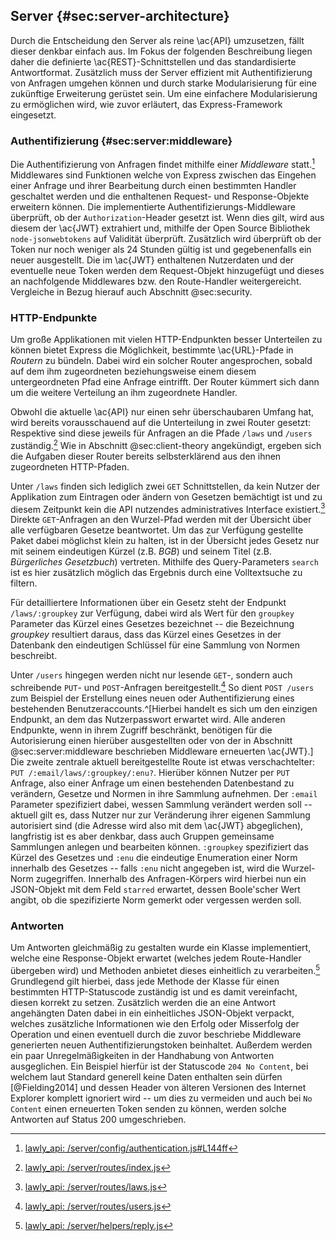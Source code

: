 ## Server {#sec:server-architecture}
Durch die Entscheidung den Server als reine \ac{API} umzusetzen, fällt dieser denkbar einfach aus. Im Fokus der folgenden Beschreibung liegen daher die definierte \ac{REST}-Schnittstellen und das standardisierte Antwortformat. Zusätzlich muss der Server effizient mit Authentifizierung von Anfragen umgehen können und durch starke Modularisierung für eine zukünftige Erweiterung gerüstet sein. Um eine einfachere Modularisierung zu ermöglichen wird, wie zuvor erläutert, das Express-Framework eingesetzt.



### Authentifizierung {#sec:server:middleware}
Die Authentifizierung von Anfragen findet mithilfe einer *Middleware* statt.[^code:authentication] Middlewares sind Funktionen welche von Express zwischen das Eingehen einer Anfrage und ihrer Bearbeitung durch einen bestimmten Handler geschaltet werden und die enthaltenen Request- und Response-Objekte erweitern können. Die implementierte Authentifizierungs-Middleware überprüft, ob der `Authorization`-Header gesetzt ist. Wenn dies gilt, wird aus diesem der \ac{JWT} extrahiert und, mithilfe der Open Source Bibliothek `node-jsonwebtokens` auf Validität überprüft. Zusätzlich wird überprüft ob der Token nur noch weniger als 24 Stunden gültig ist und gegebenenfalls ein neuer ausgestellt. Die im \ac{JWT} enthaltenen Nutzerdaten und der eventuelle neue Token werden dem Request-Objekt hinzugefügt und dieses an nachfolgende Middlewares bzw. den Route-Handler weitergereicht. Vergleiche in Bezug hierauf auch Abschnitt @sec:security.

[^code:authentication]: [lawly_api: /server/config/authentication.js#L144ff](https://github.com/ahoereth/lawly_api/blob/master/server/config/authentication.js#L144-L190)



### HTTP-Endpunkte
Um große Applikationen mit vielen HTTP-Endpunkten besser Unterteilen zu können bietet Express die Möglichkeit, bestimmte \ac{URL}-Pfade in *Routern* zu bündeln. Dabei wird ein solcher Router angesprochen, sobald auf dem ihm zugeordneten beziehungsweise einem diesem untergeordneten Pfad eine Anfrage eintrifft. Der Router kümmert sich dann um die weitere Verteilung an ihm zugeordnete Handler.

Obwohl die aktuelle \ac{API} nur einen sehr überschaubaren Umfang hat, wird bereits vorausschauend auf die Unterteilung in zwei Router gesetzt: Respektive sind diese jeweils für Anfragen an die Pfade `/laws` und `/users` zuständig.[^code:router] Wie in Abschnitt @sec:client-theory angekündigt, ergeben sich die Aufgaben dieser Router bereits selbsterklärend aus den ihnen zugeordneten HTTP-Pfaden.

Unter `/laws` finden sich lediglich zwei `GET` Schnittstellen, da kein Nutzer der Applikation zum Eintragen oder ändern von Gesetzen bemächtigt ist und zu diesem Zeitpunkt kein die API nutzendes administratives Interface existiert.[^code:laws] Direkte `GET`-Anfragen an den Wurzel-Pfad werden mit der Übersicht über alle verfügbaren Gesetze beantwortet. Um das zur Verfügung gestellte Paket dabei möglichst klein zu halten, ist in der Übersicht jedes Gesetz nur mit seinem eindeutigen Kürzel (z.B. *BGB*) und seinem Titel (z.B. *Bürgerliches Gesetzbuch*) vertreten. Mithilfe des Query-Parameters `search` ist es hier zusätzlich möglich das Ergebnis durch eine Volltextsuche zu filtern.

Für detailliertere Informationen über ein Gesetz steht der Endpunkt `/laws/:groupkey` zur Verfügung, dabei wird als Wert für den `groupkey` Parameter das Kürzel eines Gesetzes bezeichnet -- die Bezeichnung *groupkey* resultiert daraus, dass das Kürzel eines Gesetzes in der Datenbank den eindeutigen Schlüssel für eine Sammlung von Normen beschreibt.

Unter `/users` hingegen werden nicht nur lesende `GET`-, sondern auch schreibende `PUT`- und `POST`-Anfragen bereitgestellt.[^code:users] So dient `POST /users` zum Beispiel der Erstellung eines neuen oder Authentifizierung eines bestehenden Benutzeraccounts.^[Hierbei handelt es sich um den einzigen Endpunkt, an dem das Nutzerpasswort erwartet wird. Alle anderen Endpunkte, wenn in ihrem Zugriff beschränkt, benötigen für die Autorisierung einen hierüber ausgestellten oder von der in Abschnitt @sec:server:middleware beschrieben Middleware erneuerten \ac{JWT}.] Die zweite zentrale aktuell bereitgestellte Route ist etwas verschachtelter: `PUT /:email/laws/:groupkey/:enu?`. Hierüber können Nutzer per `PUT` Anfrage, also einer Anfrage um einen bestehenden Datenbestand zu verändern, Gesetze und Normen in ihre Sammlung aufnehmen. Der `:email` Parameter spezifiziert dabei, wessen Sammlung verändert werden soll -- aktuell gilt es, dass Nutzer nur zur Veränderung ihrer eigenen Sammlung autorisiert sind (die Adresse wird also mit dem \ac{JWT} abgeglichen), langfristig ist es aber denkbar, dass auch Gruppen gemeinsame Sammlungen anlegen und bearbeiten können. `:groupkey` spezifiziert das Kürzel des Gesetzes und `:enu` die eindeutige Enumeration einer Norm innerhalb des Gesetzes -- falls `:enu` nicht angegeben ist, wird die Wurzel-Norm zugegriffen. Innerhalb des Anfragen-Körpers wird hierbei nun ein JSON-Objekt mit dem Feld `starred` erwartet, dessen Boole'scher Wert angibt, ob die spezifizierte Norm gemerkt oder vergessen werden soll.

[^code:router]: [lawly_api: /server/routes/index.js](https://github.com/ahoereth/lawly_api/blob/master/server/routes/v0/index.js)

[^code:laws]: [lawly_api: /server/routes/laws.js](https://github.com/ahoereth/lawly_api/blob/master/server/routes/v0/laws.js)

[^code:users]: [lawly_api: /server/routes/users.js](https://github.com/ahoereth/lawly_api/blob/master/server/routes/v0/users.js)



### Antworten
Um Antworten gleichmäßig zu gestalten wurde ein Klasse implementiert, welche eine Response-Objekt erwartet (welches jedem Route-Handler übergeben wird) und Methoden anbietet dieses einheitlich zu verarbeiten.[^code:reply] Grundlegend gilt hierbei, dass jede Methode der Klasse für einen bestimmten HTTP-Statuscode zuständig ist und es damit vereinfacht, diesen korrekt zu setzen. Zusätzlich werden die an eine Antwort angehängten Daten dabei in ein einheitliches JSON-Objekt verpackt, welches zusätzliche Informationen wie den Erfolg oder Misserfolg der Operation und einen eventuell durch die zuvor beschriebe Middleware generierten neuen Authentifizierungstoken beinhaltet. Außerdem werden ein paar Unregelmäßigkeiten in der Handhabung von Antworten ausgeglichen. Ein Beispiel hierfür ist der Statuscode `204 No Content`, bei welchem laut Standard generell keine Daten enthalten sein dürfen [@Fielding2014] und dessen Header von älteren Versionen des Internet Explorer komplett ignoriert wird -- um dies zu vermeiden und auch bei `No Content` einen erneuerten Token senden zu können, werden solche Antworten auf Status 200 umgeschrieben.

[^code:reply]: [lawly_api: /server/helpers/reply.js](https://github.com/ahoereth/lawly_api/blob/master/server/helpers/reply.js)
